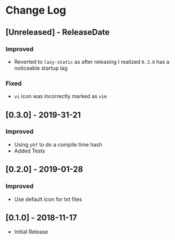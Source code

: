 # Change Log

## [Unreleased] - ReleaseDate

### Improved

* Reverted to `lazy-static` as after releasing I realized `0.3.0` has a noticeable startup lag

### Fixed

* `vi` icon was incorrectly marked as `vim`

## [0.3.0] - 2019-31-21

### Improved

* Using `phf` to do a compile time hash
* Added Tests

## [0.2.0] - 2019-01-28

### Improved

* Use default icon for txt files

## [0.1.0] - 2018-11-17

* Initial Release
